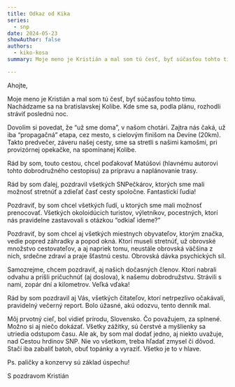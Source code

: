 ```yaml
---
title: Odkaz od Kika
series:
  - snp
date: 2024-05-23
showAuthor: false
authors:
  - kiko-kosa
summary: Moje meno je Kristián a mal som tú česť, byť súčasťou tohto tímu. Nachádzame sa na bratislavskej Kolibe. Kde sme sa, podla plánu, rozhodli stráviť poslednú noc.

---
```

Ahojte,

Moje meno je Kristián a mal som tú česť, byť súčasťou tohto tímu. Nachádzame sa na bratislavskej Kolibe. Kde sme sa, podla plánu, rozhodli stráviť poslednú noc.

Dovolím si povedat, že “už sme doma”, v našom chotári. Zajtra nás čaká, už iba “propagačná” etapa, cez mesto, s cielovým finišom na Devíne (20km). Takto predvečer, záveru našej cesty, sme sa stretli s našimi kamošmi, pri provizórnej opekačke, na spomínanej Kolibe.

Rád by som, touto cestou, chcel poďakovať Matúšovi (hlavnému autorovi tohto dobrodružného cestopisu) za prípravu a naplánovanie trasy.

Rád by som ďalej, pozdravil všetkých SNPečkárov, ktorých sme mali možnosť stretnúť a zdieľať časť cesty spoločne. Fantastickí ľudia!

Pozdraviť, by som chcel všetkých ľudí, u ktorých sme mali možnosť prenocovať. Všetkých okoloidúcich turistov, výletníkov, pocestných, ktorí nás pravidelne zastavovali s otázkou “odkiaľ ideme?”

Pozdraviť, by som chcel aj všetkých miestnych obyvateľov, ktorým značka, vedie popred záhradky a popod okná. Ktorí museli stretnúť, už obrovské množstvo cestovateľov, a aj napriek tomu, neustále obrovská väčšina z nich, srdečne zdraví a praje šťastnú cestu. Obrovská dávka psychických síl.

Samozrejme, chcem pozdraviť, aj našich dočasných členov. Ktorí nabrali odvahu a prišli pričuchnúť (aj doslova), k našemu dobrodružstvu. Strávili s nami, zopár dní a kilometrov. Veľká vďaka!

Rád by som pozdravil aj Vás, všetkých čitateľov, ktorí netrpezlivo očakávali, pravidelný večerný report. Bolo úžasné, akú odozvu, tento denník mal.

Môj prvotný cieľ, bol vidieť prírodu, Slovensko. Čo považujem, za splnené. Možno si aj niečo dokázať. Všetky zážitky, sú čerstvé a myšlienky sa utriedia odstupom času. Ale ak, by som mal dodať jedno, aj niekto uvažuje, nad Cestou hrdinov SNP. Nie vo všetkom, treba hľadať zmysel či dôvod. Stačí iba zabaliť batoh, obuť topánky a vyraziť. Všetko je to v hlave.

Ps. paličky a konzervy sú základ úspechu!

S pozdravom
Kristián
